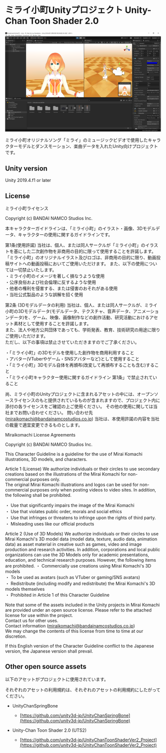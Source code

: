 # ミライ小町Unityプロジェクト Unity-Chan Toon Shader 2.0

![Screenshot](https://github.com/Miraikomachi/MiraikomachiUnityUTS/blob/main/ScreenShots/ss001.png "Screenshot")

ミライ小町オリジナルソング「ミライ」のミュージックビデオで使用したキャラクターモデルとダンスモーション、楽曲データを入れたUnity向けプロジェクトです。

## Unity version

Unity 2019.4.f1 or later

## License

ミライ小町ライセンス　

Copyright (c) BANDAI NAMCO Studios Inc.

本キャラクターガイドラインは、「ミライ小町」のイラスト・画像、3Dモデルデータ、キャラクターの使用に関するガイドラインです。

第1条(使用許諾)
当社は、個人、または同人サークルが「ミライ小町」のイラストを基にした二次創作物を非商用の目的に限って使用することを許諾します。
「ミライ小町」のオリジナルイラスト及びロゴは、非商用の目的に限り、動画投稿サイトへの動画投稿においてご使用いただけます。
また、以下の使用については一切禁止いたします。  
・ミライ小町のイメージを著しく損なうような使用  
・公序良俗および社会倫理に反するような使用  
・他者の権利を侵害する、または侵害のおそれがある使用  
・当社公式製品のような誤解を招く使用  

第2条 (3Dモデルデータの利用)
当社は、個人、または同人サークルが、ミライ小町の3Dモデルデータ(モデルデータ、テクスチャ、音声データ、アニメーションデータ)を、ゲーム、映像、画像制作などの創作活動、研究活動におけるアセット素材として使用することを許諾します。  
また、法人や地方公共団体であっても、学術発表、教育、技術研究の用途に限りご使用いただけます。  
ただし、以下の事項は禁止させていただきますのでご了承ください。

・「ミライ小町」の3Dモデルを使用した創作物を商用利用すること  
・アバター(VTuberやゲーム・SNSアバターなど)として使用すること  
・「ミライ小町」3Dモデル自体を再頒布(改変して再頒布することも含む)すること  
・「ミライ小町キャラクター使用に関するガイドライン 第1条」で禁止されていること  

尚、ミライ小町のUnityプロジェクトに含まれるアセットの中には、オープンソースライセンスのもと提供されているものが含まれますので、プロジェクト内に添付の各ライセンスをご確認の上ご使用ください。
その他の使用に関しては当社までお問い合わせください。
問い合わせ先(miraikomachi@bandainamcostudios.co.jp)
当社は、本使用許諾の内容を当社の裁量で適宜変更できるものとします。

Miraikomachi License Agreements

Copyright (c) BANDAI NAMCO Studios Inc.

This Character Guideline is a guideline for the use of Mirai Komachi illustrations, 3D models, and characters.

Article 1 (License)
We authorize individuals or their circles to use secondary creations based on the illustrations of the Mirai Komachi for non-commercial purposes only.  
The original Mirai Komachi illustrations and logos can be used for non-commercial purposes only when posting videos to video sites.
In addition, the following shall be prohibited.  

・ Use that significantly impairs the image of the Mirai Komachi  
・ Use that violates public order, morals and social ethics  
・ Use that infringes or threatens to infringe upon the rights of third party.  
・ Misleading uses like our official products

Article 2 (Use of 3D Models)
We authorize individuals or their circles to use Mirai Komachi's 3D model data (model data, texture, audio data, animation data) as asset material in creative such as games, video and image production and research activities.
In addition, corporations and local public organizations can use the 3D Models only for academic presentations, education, and technical research purposes.
However, the following items are prohibited.
・ Commercially use creations using Mirai Komachi's 3D models  
・ To be used as avatars (such as VTuber or gaming/SNS avatars)  
・ Redistribute (including modify and redistribute) the Mirai Komachi's 3D models themselves  
・ Prohibited in Article 1 of this Character Guideline  

Note that some of the assets included in the Unity projects in Mirai Komachi are provided under an open source license. Please refer to the attached license for use within the project.  
Contact us for other uses.  
Contact information (miraikomachi@bandainamcostudios.co.jp)  
We may change the contents of this license from time to time at our discretion.  

If this English version of the Character Guideline conflict to the Japanese version, the Japanese version shall prevail.

## Other open source assets

以下のアセットがプロジェクトに使用されています。

それぞれのアセットの利用規約は、それぞれのアセットの利用規約にしたがってください。

* UnityChanSpringBone
  * [https://github.com/unity3d-jp/UnityChanSpringBone](https://github.com/unity3d-jp/UnityChanSpringBone)

* Unity-Chan Toon Shader 2.0 (UTS2)
  * [https://github.com/unity3d-jp/UnityChanToonShaderVer2_Project](https://github.com/unity3d-jp/UnityChanToonShaderVer2_Project)
